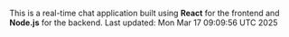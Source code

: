 This is a real-time chat application built using **React** for the frontend and **Node.js** for the backend.
Last updated: Mon Mar 17 09:09:56 UTC 2025
